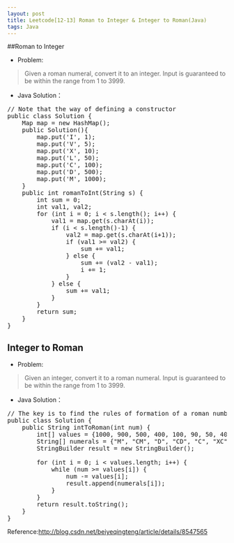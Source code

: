 ```yaml
---
layout: post
title: Leetcode[12-13] Roman to Integer & Integer to Roman(Java)
tags: Java
---
```


##Roman to Integer
- Problem:

> Given a roman numeral, convert it to an integer.
Input is guaranteed to be within the range from 1 to 3999.

- Java Solution：

<pre>
// Note that the way of defining a constructor
public class Solution {
    Map<Character, Integer> map = new HashMap<Character, Integer>();
	public Solution(){
		map.put('I', 1);
		map.put('V', 5);
		map.put('X', 10);
		map.put('L', 50);
		map.put('C', 100);
		map.put('D', 500);
		map.put('M', 1000);
	}
    public int romanToInt(String s) {
        int sum = 0;
		int val1, val2;
		for (int i = 0; i < s.length(); i++) {
			val1 = map.get(s.charAt(i));
			if (i < s.length()-1) {
				val2 = map.get(s.charAt(i+1));
				if (val1 >= val2) {
					sum += val1;
				} else {
					sum += (val2 - val1);
					i += 1;
				}
			} else {
				sum += val1;
			}			
		}
		return sum;
    }
}
</pre>

## Integer to Roman

- Problem:
>Given an integer, convert it to a roman numeral.
Input is guaranteed to be within the range from 1 to 3999.

- Java Solution：

<pre>
// The key is to find the rules of formation of a roman number.
public class Solution {
    public String intToRoman(int num) {
        int[] values = {1000, 900, 500, 400, 100, 90, 50, 40, 10, 9, 5, 4, 1};
        String[] numerals = {"M", "CM", "D", "CD", "C", "XC", "L", "XL", "X", "IX", "V", "IV", "I"};
        StringBuilder result = new StringBuilder();

        for (int i = 0; i < values.length; i++) {
            while (num >= values[i]) {
                num -= values[i];
                result.append(numerals[i]);
            }
        }  
        return result.toString();
    }
}
</pre>

Reference:<http://blog.csdn.net/beiyeqingteng/article/details/8547565>
